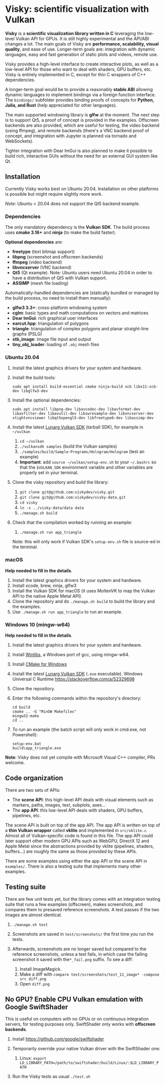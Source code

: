 # Visky: scientific visualization with Vulkan

**Visky** is a **scientific visualization library written in C** leveraging the low-level Vulkan API for GPUs. It is still highly experimental and the API/ABI changes a lot. The main goals of Visky are **performance, scalability, visual quality**, and ease of use. Longer-term goals are: integration with dynamic languages, easy and fast generation of static plots and videos, remote use.

Visky provides a high-level interface to create interactive plots, as well as a low-level API for those who want to deal with shaders, GPU buffers, etc. Visky is entirely implemented in C, except for thin C wrappers of C++ dependencies.

A longer-term goal would be to provide a reasonably **stable ABI** allowing dynamic languages to implement bindings via a foreign function interface. The `bindings/` subfolder provides binding proofs of concepts for **Python, Julia, and Rust** (help appreciated for other languages).

The main supported windowing library is **glfw** at the moment. The next step is to support Qt5, a proof of concept is provided in the examples. Offscreen backends are also provided, which are useful for testing, the video backend (using ffmpeg), and remote backends (there's a VNC backend proof of concept, and integration with Jupyter is planned via tornado and WebSockets).

Tighter integration with Dear ImGui is also planned to make it possible to build rich, interactive GUIs without the need for an external GUI system like Qt.


## Installation

Currently Visky works best on Ubuntu 20.04. Installation on other platforms is possible but might require slightly more work.

*Note*: Ubuntu < 20.04 does not support the Qt5 backend example.

### Dependencies

The only mandatory dependency is the **Vulkan SDK**. The build process uses **cmake 3.16+** and **ninja** (to make the build faster).

**Optional dependencies** are:

* **freetype** (text bitmap support)
* **libpng** (screenshot and offscreen backends)
* **ffmpeg** (video backend)
* **libvncserver** (VNC backend)
* **Qt5** (Qt example). Note: Ubuntu users need Ubuntu 20.04 in order to have a distribution of Qt5 with Vulkan support.
* **ASSIMP** (mesh file loading)

Automatically-handled dependencies are (statically bundled or managed by the build process, no need to install them manually):

* **glfw3 3.3+**: cross-platform windowing system
* **cglm**: basic types and math computations on vectors and matrices
* **Dear ImGui**: rich graphical user interfaces
* **earcut.hpp**: triangulation of polygons
* **triangle**: triangulation of complex polygons and planar straight-line graphs (PSLG)
* **stb_image**: image file input and output
* **tiny_obj_loader**: loading of `.obj` mesh files


### Ubuntu 20.04

1. Install the latest graphics drivers for your system and hardware.
2. Install the build tools:

    `sudo apt install build-essential cmake ninja-build xcb libx11-xcb-dev libglfw3-dev`

3. Install the optional dependencies:

    `sudo apt install libpng-dev libavcodec-dev libavformat-dev libavfilter-dev libavutil-dev libswresample-dev libvncserver-dev xtightvncviewer libqt5opengl5-dev libfreetype6-dev libassimp-dev`

4. Install the latest [Lunarg Vulkan SDK](https://vulkan.lunarg.com/) (tarball SDK), for example in `~/vulkan`

    1. `cd ~/vulkan`
    2. `./vulkansdk samples` (build the Vulkan samples)
    3. `./samples/build/Sample-Programs/Hologram/Hologram` (test an example)
    4. **Important**: add `source ~/vulkan/setup-env.sh` to your `~/.bashrc` so that the `$VULKAN_SDK` environment variable and other variables are properly set in your terminal.

5. Clone the visky repository and build the library:

    1. `git clone git@github.com:viskydev/visky.git`
    2. `git clone git@github.com:viskydev/visky-data.git`
    3. `cd visky`
    4. `ln -s ../visky-data/data data`
    5. `./manage.sh build`

6. Check that the compilation worked by running an example:

    1. `./manage.sh run app_triangle`

    Note: this will only work if Vulkan SDK's `setup-env.sh` file is source-ed in the terminal.


### macOS

**Help needed to fill in the details**.

1. Install the latest graphics drivers for your system and hardware.
2. Install xcode, brew, ninja, glfw3
3. Install the Vulkan SDK for macOS (it uses MoltenVK to map the Vulkan API to the native Apple Metal API).
4. Clone the repository and do `./manage.sh build` to build the library and the examples.
5. Use `./manage.sh run app_triangle` to run an example.



### Windows 10 (mingw-w64)

**Help needed to fill in the details**.

1. Install the latest graphics drivers for your system and hardware.
2. Install [Winlibs](http://winlibs.com/), a Windows port of gcc, using mingw-w64.
3. Install [CMake for Windows](https://cmake.org/download/)
4. Install the latest [Lunarg Vulkan SDK](https://vulkan.lunarg.com/) (`.exe` executable).
    Windows Universal C Runtime https://stackoverflow.com/a/52329698
5. Clone the repository.
6. Enter the following commands within the repository's directory:

    ```
    cd build
    cmake .. -G "MinGW Makefiles"
    mingw32-make
    cd ..
    ```
7. To run an example (the batch script will only work in cmd.exe, not Powershell):

    ```
    setup-env.bat
    build\app_triangle.exe
    ```

**Note**: Visky does not yet compile with Microsoft Visual C++ compiler, PRs welcome.


## Code organization

There are two sets of APIs:

* The **scene API**: this high-level API deals with visual elements such as markers, paths, images, text, subplots, axes...
* The **app API**: this low-level API deals with shaders, GPU buffers, pipelines, etc.

The scene API is built on top of the app API. The app API is written on top of a **thin Vulkan wrapper** called **vklite** and implemented in `src/vklite.c`. Almost all of Vulkan-specific code is found in this file. The app API could later support other modern GPU APIs such as WebGPU, DirectX 12 and Apple Metal since the abstractions provided by vklite (pipelines, shaders, buffers...) are roughly the same as those provided by these APIs.

There are some examples using either the app API or the scene API in `examples/`. There is also a testing suite that implements many other examples.


## Testing suite

There are few unit tests yet, but the library comes with an integration testing suite that runs a few examples (offscreen), makes screenshots, and compares them to presaved reference screenshots. A test passes if the two images are almost identical.

1. `./manage.sh test`
2. Screenshots are saved in `test/screenshots/` the first time you run the tests.
3. Afterwards, screenshots are no longer saved but compared to the reference screenshots, unless a test fails, in which case the failing screenshot it saved with the`*_fail.png` suffix. To see a diff:

    1. Install ImageMagick.
    2. Make a diff with `compare test/screenshots/test_11_image* -compose src diff.png`
    3. Open `diff.png`


## No GPU? Enable CPU Vulkan emulation with Google SwiftShader

This is useful on computers with no GPUs or on continuous integration servers, for testing purposes only. SwiftShader only works with **offscreen backends**.

1. Install https://github.com/google/swiftshader
2. Temporarily override your native Vulkan driver with the SwiftShader one:

    1. Linux: `export LD_LIBRARY_PATH=/path/to/swiftshader/build/Linux/:$LD_LIBRARY_PATH`

3. Run the Visky tests as usual `./test.sh`
